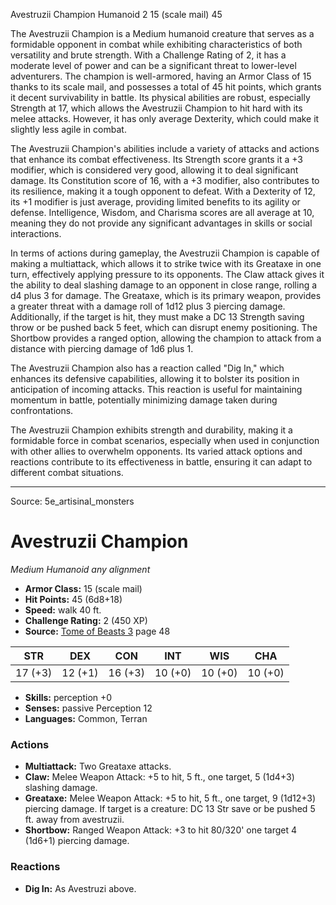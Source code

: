 <MonsterName/>Avestruzii Champion</MonsterName>
<CreatureType/>Humanoid</CreatureType>
<CR/>2</CR>
<AC/>15 (scale mail)</AC>
<HP/>45</HP>
<summary>The Avestruzii Champion is a Medium humanoid creature that serves as a formidable opponent in combat while exhibiting characteristics of both versatility and brute strength. With a Challenge Rating of 2, it has a moderate level of power and can be a significant threat to lower-level adventurers. The champion is well-armored, having an Armor Class of 15 thanks to its scale mail, and possesses a total of 45 hit points, which grants it decent survivability in battle. Its physical abilities are robust, especially Strength at 17, which allows the Avestruzii Champion to hit hard with its melee attacks. However, it has only average Dexterity, which could make it slightly less agile in combat.</summary>

<detail>

The Avestruzii Champion's abilities include a variety of attacks and actions that enhance its combat effectiveness. Its Strength score grants it a +3 modifier, which is considered very good, allowing it to deal significant damage. Its Constitution score of 16, with a +3 modifier, also contributes to its resilience, making it a tough opponent to defeat. With a Dexterity of 12, its +1 modifier is just average, providing limited benefits to its agility or defense. Intelligence, Wisdom, and Charisma scores are all average at 10, meaning they do not provide any significant advantages in skills or social interactions.

In terms of actions during gameplay, the Avestruzii Champion is capable of making a multiattack, which allows it to strike twice with its Greataxe in one turn, effectively applying pressure to its opponents. The Claw attack gives it the ability to deal slashing damage to an opponent in close range, rolling a d4 plus 3 for damage. The Greataxe, which is its primary weapon, provides a greater threat with a damage roll of 1d12 plus 3 piercing damage. Additionally, if the target is hit, they must make a DC 13 Strength saving throw or be pushed back 5 feet, which can disrupt enemy positioning. The Shortbow provides a ranged option, allowing the champion to attack from a distance with piercing damage of 1d6 plus 1.

The Avestruzii Champion also has a reaction called "Dig In," which enhances its defensive capabilities, allowing it to bolster its position in anticipation of incoming attacks. This reaction is useful for maintaining momentum in battle, potentially minimizing damage taken during confrontations. 

The Avestruzii Champion exhibits strength and durability, making it a formidable force in combat scenarios, especially when used in conjunction with other allies to overwhelm opponents. Its varied attack options and reactions contribute to its effectiveness in battle, ensuring it can adapt to different combat situations.</detail>



---

Source: 5e_artisinal_monsters

# Avestruzii Champion

*Medium* *Humanoid* *any alignment*

- **Armor Class:** 15 (scale mail)
- **Hit Points:** 45 (6d8+18)
- **Speed:** walk 40 ft.
- **Challenge Rating:** 2 (450 XP)
- **Source:** [Tome of Beasts 3](https://koboldpress.com/kpstore/product/tome-of-beasts-3-for-5th-edition/) page 48

| STR | DEX | CON | INT | WIS | CHA |
| --- | --- | --- | --- | --- | --- |
| 17 (+3) | 12 (+1) | 16 (+3) | 10 (+0) | 10 (+0) | 10 (+0) |

- **Skills:** perception +0
- **Senses:** passive Perception 12
- **Languages:** Common, Terran

### Actions

- **Multiattack:** Two Greataxe attacks.
- **Claw:** Melee Weapon Attack: +5 to hit, 5 ft., one target, 5 (1d4+3) slashing damage.
- **Greataxe:** Melee Weapon Attack: +5 to hit, 5 ft., one target, 9 (1d12+3) piercing damage. If target is a creature: DC 13 Str save or be pushed 5 ft. away from avestruzii.
- **Shortbow:** Ranged Weapon Attack: +3 to hit 80/320' one target 4 (1d6+1) piercing damage.

### Reactions

- **Dig In:** As Avestruzi above.




